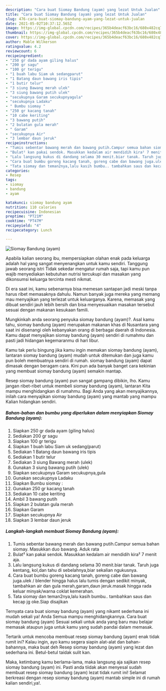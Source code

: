 ```yaml
---
description: "Cara buat Siomay Bandung (ayam) yang lezat Untuk Jualan"
title: "Cara buat Siomay Bandung (ayam) yang lezat Untuk Jualan"
slug: 476-cara-buat-siomay-bandung-ayam-yang-lezat-untuk-jualan
date: 2021-05-02T10:37:12.565Z
image: https://img-global.cpcdn.com/recipes/365b4deacf63bc16/680x482cq70/siomay-bandung-ayam-foto-resep-utama.jpg
thumbnail: https://img-global.cpcdn.com/recipes/365b4deacf63bc16/680x482cq70/siomay-bandung-ayam-foto-resep-utama.jpg
cover: https://img-global.cpcdn.com/recipes/365b4deacf63bc16/680x482cq70/siomay-bandung-ayam-foto-resep-utama.jpg
author: Mable Wilkerson
ratingvalue: 4.2
reviewcount: 6
recipeingredient:
- "250 gr dada ayam giling halus"
- "200 gr sagu"
- "100 gr terigu"
- "1 buah labu Siam uk sedangparut"
- "1 Batang daun bawang iris tipis"
- "1 butir telur"
- "3 siung Bawang merah ulek"
- "3 siung bawang putih ulek"
- "secukupnya Garam secukupnyagula"
- "secukupnya Ladaku"
- " Bumbu siomay "
- "250 gr kacang tanah"
- "10 cabe keriting"
- "3 bawang putih"
- "2 bulatan gula merah"
- " Garam"
- "secukupnya Air"
- "3 lembar daun jeruk"
recipeinstructions:
- "Tumis sebentar bawang merah dan bawang putih.Campur semua bahan siomay. Masukkan duo bawang. Aduk rata"
- "Bulat² kan pakai sendok. Masukkan kedalam air mendidih kira² 7 menit aja."
- "Lalu langsung kukus di dandang selama 30 menit.biar tanak. Taruh juga kentang, kol,dan tahu di sebelahnya,biar sekalian ngukusnya."
- "Cara buat bumbu goreng kacang tanah, goreng cabe dan bawang juga.ulek / blender hingga halus lalu tumis dengan sedikit minyak, tambahkan air dan gula merah,garam,daun jeruk.masak hingga rada keluar minyak/warna coklat kemerahan."
- "Tata siomay dan teman2nya,lalu kasih bumbu.. tambahkan saus dan kecap jg oke.Siap disajikan"
categories:
- Resep
tags:
- siomay
- bandung
- ayam

katakunci: siomay bandung ayam 
nutrition: 110 calories
recipecuisine: Indonesian
preptime: "PT21M"
cooktime: "PT47M"
recipeyield: "4"
recipecategory: Lunch

---
```



![Siomay Bandung (ayam)](https://img-global.cpcdn.com/recipes/365b4deacf63bc16/680x482cq70/siomay-bandung-ayam-foto-resep-utama.jpg)

Apabila kalian seorang ibu, mempersiapkan olahan enak pada keluarga adalah hal yang sangat menyenangkan untuk kamu sendiri. Tanggung jawab seorang istri Tidak sekedar mengatur rumah saja, tapi kamu pun wajib menyediakan kebutuhan nutrisi tercukupi dan masakan yang dikonsumsi keluarga tercinta mesti nikmat.

Di era  saat ini, kamu sebenarnya bisa memesan santapan jadi meski tanpa harus ribet memasaknya dahulu. Namun banyak juga mereka yang memang mau menyajikan yang terlezat untuk keluarganya. Karena, memasak yang dibuat sendiri jauh lebih bersih dan bisa menyesuaikan masakan tersebut sesuai dengan makanan kesukaan famili. 



Mungkinkah anda seorang penyuka siomay bandung (ayam)?. Asal kamu tahu, siomay bandung (ayam) merupakan makanan khas di Nusantara yang saat ini disenangi oleh kebanyakan orang di berbagai daerah di Indonesia. Kamu dapat menyajikan siomay bandung (ayam) sendiri di rumahmu dan pasti jadi hidangan kegemaranmu di hari libur.

Kamu tak perlu bingung jika kamu ingin memakan siomay bandung (ayam), lantaran siomay bandung (ayam) mudah untuk ditemukan dan juga kamu pun boleh membuatnya sendiri di rumah. siomay bandung (ayam) dapat dimasak dengan beragam cara. Kini pun ada banyak banget cara kekinian yang membuat siomay bandung (ayam) semakin mantap.

Resep siomay bandung (ayam) pun sangat gampang dibikin, lho. Kamu jangan ribet-ribet untuk membeli siomay bandung (ayam), lantaran Kita mampu menghidangkan di rumahmu. Bagi Anda yang akan menyajikannya, inilah cara menyajikan siomay bandung (ayam) yang mantab yang mampu Kalian hidangkan sendiri.

<!--inarticleads1-->

##### Bahan-bahan dan bumbu yang diperlukan dalam menyiapkan Siomay Bandung (ayam):

1. Siapkan 250 gr dada ayam (giling halus)
1. Sediakan 200 gr sagu
1. Siapkan 100 gr terigu
1. Siapkan 1 buah labu Siam uk sedang(parut)
1. Sediakan 1 Batang daun bawang iris tipis
1. Sediakan 1 butir telur
1. Sediakan 3 siung Bawang merah (ulek)
1. Gunakan 3 siung bawang putih (ulek)
1. Siapkan secukupnya Garam secukupnya,gula
1. Gunakan secukupnya Ladaku
1. Siapkan  Bumbu siomay :
1. Gunakan 250 gr kacang tanah
1. Sediakan 10 cabe keriting
1. Ambil 3 bawang putih
1. Siapkan 2 bulatan gula merah
1. Siapkan  Garam
1. Siapkan secukupnya Air
1. Siapkan 3 lembar daun jeruk




<!--inarticleads2-->

##### Langkah-langkah membuat Siomay Bandung (ayam):

1. Tumis sebentar bawang merah dan bawang putih.Campur semua bahan siomay. Masukkan duo bawang. Aduk rata
1. Bulat² kan pakai sendok. Masukkan kedalam air mendidih kira² 7 menit aja.
1. Lalu langsung kukus di dandang selama 30 menit.biar tanak. Taruh juga kentang, kol,dan tahu di sebelahnya,biar sekalian ngukusnya.
1. Cara buat bumbu goreng kacang tanah, goreng cabe dan bawang juga.ulek / blender hingga halus lalu tumis dengan sedikit minyak, tambahkan air dan gula merah,garam,daun jeruk.masak hingga rada keluar minyak/warna coklat kemerahan.
1. Tata siomay dan teman2nya,lalu kasih bumbu.. tambahkan saus dan kecap jg oke.Siap disajikan




Ternyata cara buat siomay bandung (ayam) yang nikamt sederhana ini mudah sekali ya! Anda Semua mampu menghidangkannya. Cara buat siomay bandung (ayam) Sesuai sekali untuk anda yang baru mau belajar memasak ataupun juga untuk kamu yang sudah pandai dalam memasak.

Tertarik untuk mencoba membuat resep siomay bandung (ayam) enak tidak rumit ini? Kalau ingin, ayo kamu segera siapin alat-alat dan bahan-bahannya, maka buat deh Resep siomay bandung (ayam) yang lezat dan sederhana ini. Betul-betul taidak sulit kan. 

Maka, ketimbang kamu berlama-lama, maka langsung aja sajikan resep siomay bandung (ayam) ini. Pasti anda tiidak akan menyesal sudah membuat resep siomay bandung (ayam) lezat tidak rumit ini! Selamat berkreasi dengan resep siomay bandung (ayam) mantab simple ini di rumah kalian sendiri,ya!.

